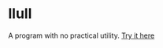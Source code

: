 # llull
A program with no practical utility.
[Try it here](https://rawgit.com/pirindiel/llull/master/llull.html)
